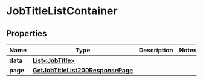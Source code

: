 

# JobTitleListContainer


## Properties

| Name | Type | Description | Notes |
|------------ | ------------- | ------------- | -------------|
|**data** | [**List&lt;JobTitle&gt;**](JobTitle.md) |  |  |
|**page** | [**GetJobTitleList200ResponsePage**](GetJobTitleList200ResponsePage.md) |  |  |



